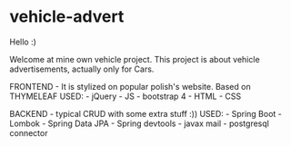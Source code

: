 # vehicle-advert

Hello :)

Welcome at mine own vehicle project.
This project is about vehicle advertisements, actually only for Cars.

FRONTEND - It is stylized on popular polish's website. 
  Based on THYMELEAF
  USED:
    - jQuery
    - JS
    - bootstrap 4
    - HTML
    - CSS


BACKEND - typical CRUD with some extra stuff :))
  USED:
    - Spring Boot
    - Lombok
    - Spring Data JPA
    - Spring devtools
    - javax mail
    - postgresql connector


